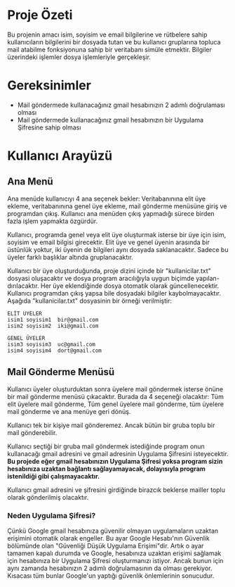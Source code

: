 # Proje Özeti
Bu projenin amacı isim, soyisim ve email bilgilerine ve rütbelere sahip kullanıcıların bilgilerini bir dosyada tutan ve bu kullanıcı gruplarına topluca 
mail atabilme fonksiyonuna sahip bir veritabanı simüle etmektir. Bilgiler üzerindeki işlemler dosya işlemleriyle gerçekleşir.

# Gereksinimler
- Mail göndermede kullanacağınız gmail hesabınızın 2 adımlı doğrulaması olması
- Mail göndermede kullanacağınız gmail hesabınızın bir Uygulama Şifresine sahip olması

# Kullanıcı Arayüzü

## Ana Menü
Ana menüde kullanıcıyı 4 ana seçenek bekler: Veritabanınına elit üye ekleme, veritabanınına genel üye ekleme, mail gönderme menüsüne giriş ve 
programdan çıkış. Kullanıcı ana menüden çıkış yapmadığı sürece birden fazla işlem yapmakta özgürdür.

Kullanıcı, programda genel veya elit üye oluşturmak isterse bir üye için isim, soyisim ve email bilgisi girecektir. Elit üye ve genel üyenin arasında
bir üstünlük yoktur, iki üyenin de bilgileri aynı dosyada saklanacaktır. Sadece bu üyeler farklı başlıklar altında gruplanacaktır.

Kullanıcı bir üye oluşturduğunda, proje dizini içinde bir "kullanicilar.txt" dosyasi oluşacaktır ve dosya program aracılığıyla uygun biçimde yapılan-
dırılacaktır. Her üye eklendiğinde dosya otomatik olarak güncellenecektir. Kullanıcı programdan çıkış yapsa bile dosyadaki bilgiler kaybolmayacaktır.
Aşağıda "kullanicilar.txt" dosyasinin bir örneği verilmiştir:
```
ELİT ÜYELER
isim1 soyisim1  bir@gmail.com
isim2 soyisim2  iki@gmail.com

GENEL ÜYELER
isim3 soyisim3  uc@gmail.com
isim4 soyisim4  dort@gmail.com
```

## Mail Gönderme Menüsü

Kullanıcı üyeler oluşturduktan sonra üyelere mail göndermek isterse önüne bir mail gönderme menüsü çıkacaktır. Burada da 4 seçeneği olacaktır: Tüm
elit üyelere mail gönderme, Tüm genel üyelere mail gönderme, tüm üyelere mail gönderme ve ana menüye geri dönüş.

Kullanıcı tek bir kişiye mail gönderemez. Ancak bütün bir gruba toplu bir mail gönderebilir.

Kullanıcı seçtiği bir gruba mail göndermek istediğinde program onun kullanacağı gmail adresini ve gmail adresinin Uygulama Şifresini isteyecektir.
**Bu projede eğer gmail hesabınızın Uygulama Şifresi yoksa program sizin hesabınıza uzaktan bağlantı sağlayamayacak, dolayısıyla program istenildiği
gibi çalışmayacaktır.**

Kullanıcı gmail adresini ve şifresini girdiğinde birazcık beklerse mailler toplu olarak gönderilmiş olacaktır.

### Neden Uygulama Şifresi?
Çünkü Google gmail hesabınıza güvenilir olmayan uygulamaların uzaktan erişimini otomatik olarak engeller. Bu ayar Google Hesabı'nın Güvenlik bölümünde
olan "Güvenliği Düşük Uygulama Erişimi"dir. Artık o ayar tamamen kapalı durumda ve Google, hesabınıza uzaktan erişimi sağlamak için hesabınıza bir
Uygulama Şifresi oluşturmanızı istiyor. Ancak bunun için aynı zamanda hesabınızın 2 adımlı doğrulamasının da olması gerekiyor. 
Kısacası tüm bunlar Google'un yaptığı güvenlik önlemlerinin sonucudur.
